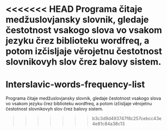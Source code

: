<<<<<<< HEAD
Programa čitaje medžuslovjansky slovnik, gledaje čestotnost vsakogo slova vo vsakom jezyku črez biblioteku wordfreq, a potom izčisljaje věrojetnu čestotnost slovnikovyh slov črez balovy sistem.
=======
# Interslavic-words-frequency-list

Programa čitaje medžuslovjansky slovnik, gledaje čestotnost vsakogo slova vo vsakom jezyku črez biblioteku wordfreq, a potom izčisljaje věrojetnu čestotnost slovnikovyh slov črez balovy sistem.
>>>>>>> b3c3d9d493747f8c257cebcc43e4e81c84a38c13
